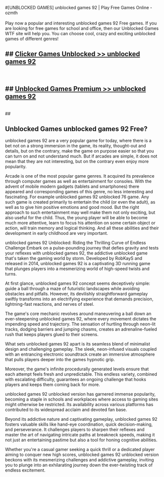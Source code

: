 #[UNBLOCKED GAMES] unblocked games 92 | Play Free Games Online - ozmth <br>
<br>
Play now a popular and interesting unblocked games 92 Free games. If you are looking for free games for school and office, then our Unblocked Games WTF site will help you. You can choose cool, crazy and exciting unblocked games of different genres!


## ##  [Clicker Games Unblocked >> unblocked games 92](http://freeplayer.one?title=unblocked_games_92&ref=22)
  <br>

##  ## [Unblocked Games Premium >> unblocked games 92](http://freeplayer.one?title=unblocked_games_92&ref=22)
  <br>
  ##



## Unblocked Games unblocked games 92 Free?

unblocked games 92 are a very popular game for today, where there is a bet not on a strong immersion in the game, its reality, thought-out and details, but on the contrary, make the game on purpose easier so that you can turn on and not understand much. But if arcades are simple, it does not mean that they are not interesting, but on the contrary even enjoy more popularity.

Arcade is one of the most popular game genres. It acquired its prevalence through computer games as well as entertainment for consoles. With the advent of mobile modern gadgets (tablets and smartphones) there appeared and corresponding games of this genre, no less interesting and fascinating. For example unblocked games 92 unblocked 76 game. Any such game is created primarily to entertain the child (or even the adult), as well as to give him positive emotions and good mood. But the right approach to such entertainment may well make them not only exciting, but also useful for the child. Thus, the young player will be able to become much more attentive, learn to focus his attention on some certain object or action, will train memory and logical thinking. And all these abilities and their development in early childhood are very important.

unblocked games 92 Unblocked: Riding the Thrilling Curve of Endless Challenge
Embark on a pulse-pounding journey that defies gravity and tests your reflexes with unblocked games 92, the addictive unblocked game that's taken the gaming world by storm. Developed by RobKayS and released in 2014, unblocked games 92 is a captivating 3D running game that plunges players into a mesmerizing world of high-speed twists and turns.

At first glance, unblocked games 92 concept seems deceptively simple: guide a ball through a maze of futuristic landscapes while avoiding obstacles and pitfalls. However, its devilishly straightforward gameplay swiftly transforms into an electrifying experience that demands precision, lightning-fast reactions, and nerves of steel.

The game's core mechanic revolves around maneuvering a ball down an ever-steepening unblocked games 92, where every movement dictates the impending speed and trajectory. The sensation of hurtling through neon-lit tracks, dodging barriers and jumping chasms, creates an adrenaline-fueled rush that keeps players glued to their screens.

What sets unblocked games 92 apart is its seamless blend of minimalist design and challenging gameplay. The sleek, neon-infused visuals coupled with an entrancing electronic soundtrack create an immersive atmosphere that pulls players deeper into the games hypnotic grip.

Moreover, the game's infinite procedurally generated levels ensure that each attempt feels fresh and unpredictable. This endless variety, combined with escalating difficulty, guarantees an ongoing challenge that hooks players and keeps them coming back for more.

unblocked games 92 unblocked version has garnered immense popularity, becoming a staple in schools and workplaces where access to gaming sites might otherwise be restricted. Its availability across various platforms has contributed to its widespread acclaim and devoted fan base.

Beyond its addictive nature and captivating gameplay, unblocked games 92 fosters valuable skills like hand-eye coordination, quick decision-making, and perseverance. It challenges players to sharpen their reflexes and master the art of navigating intricate paths at breakneck speeds, making it not just an entertaining pastime but also a tool for honing cognitive abilities.

Whether you're a casual gamer seeking a quick thrill or a dedicated player aiming to conquer new high scores, unblocked games 92 unblocked version beckons with its mesmerizing challenges and addictive gameplay, inviting you to plunge into an exhilarating journey down the ever-twisting track of endless excitement.